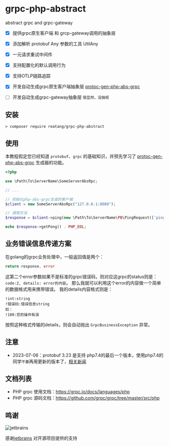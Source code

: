# grpc-php-abstract

abstract grpc and grpc-gateway

- [x] 提供grpc原生客户端 和 grcp-gateway调用的抽象层
- [x] 添加解析 protobuf Any 参数的工具 UtilAny
- [x] 一元请求重试中间件
- [x] 支持配置化的默认调用行为
- [x] 支持OTLP链路追踪
- [x] 开发自动生成grpc原生客户端抽象层 [protoc-gen-php-abs-grpc](https://github.com/reatang/protoc-gen-php-abs-grpc)
- [ ] 开发自动生成grpc-gateway抽象层 `很显然，没搞呢`


## 安装

```shell
> composer require reatang/grpc-php-abstract
```

## 使用

本教程假定您已经知道 `protobuf`、`grpc` 的基础知识，并预先学习了 [protoc-gen-php-abs-grpc](https://github.com/reatang/protoc-gen-php-abs-grpc) 生成器的功能。

```php
<?php

use \Path\To\ServerName\SomeServerAbsRpc;

// ... 

// 初始化php-abs-grpc生成的客户端
$client = new SomeServerAbsRpc("127.0.0.1:8080");

// 调用方法
$response = $client->ping(new \Path\To\ServerName\PB\PingRequest(['ping' => 'hello world']));

echo $response->getPong() . PHP_EOL;


```

## 业务错误信息传递方案

在golang的grpc业务处理中，一般返回值是两个：
```go
return response, error
```
这第二个error参数如果不是标准的grpc错误码，则对应这grpc的status则是：`code:2, details: error的内容`。
那么我就可以利用这个error的内容做一个简单的数据格式用来携带错误。
我的details内容格式则是：
```text
!int:string
!错误码:错误信息string
如：
!100:您的操作有误
```
按照这种格式传输的details，则会自动抛出 `GrpcBusinessException` 异常。

## 注意

- 2023-07-06：protobuf 3.23 是支持 php7.4的最后一个版本，使用php7.4的同学`不要`再用更新的版本了，[相关新闻](https://protobuf.dev/news/2023-07-06/)

## 文档列表

- PHP grpc 使用文档：https://grpc.io/docs/languages/php
- PHP grpc 源码文档：https://github.com/grpc/grpc/tree/master/src/php

## 鸣谢

![jetbrains](https://resources.jetbrains.com/storage/products/company/brand/logos/jb_beam.svg)

感谢[jetbrains](https://jb.gg/OpenSourceSupport) 对开源项目提供的支持